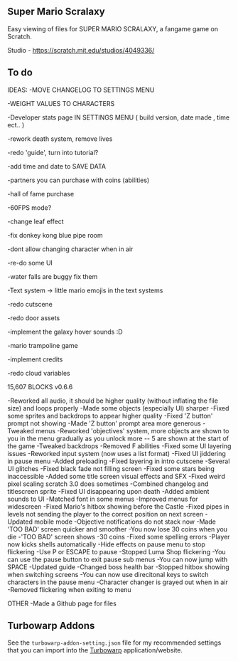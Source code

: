 ## Super Mario Scralaxy
Easy viewing of files for SUPER MARIO SCRALAXY, a fangame game on Scratch.

Studio - https://scratch.mit.edu/studios/4049336/

## To do

IDEAS:
-MOVE CHANGELOG TO SETTINGS MENU

-WEIGHT VALUES TO CHARACTERS

-Developer stats page IN SETTINGS MENU ( build version, date made , time ect.. )

-rework death system, remove lives

-redo 'guide', turn into tutorial?

-add time and date to SAVE DATA

-partners you can purchase with coins (abilities)

-hall of fame purchase

-60FPS mode?

-change leaf effect

-fix donkey kong blue pipe room

-dont allow changing character when in air

-re-do some UI

-water falls are buggy fix them

-Text system 
   -> little mario emojis in the text systems
   
-redo cutscene

-redo door assets

-implement the galaxy hover sounds :D

-mario trampoline game

-implement credits

-redo cloud variables

15,607 BLOCKS v0.6.6

-Reworked all audio, it should be higher quality (without inflating the file size) and loops properly
-Made some objects (especially UI) sharper
-Fixed some sprites and backdrops to appear higher quality
-Fixed 'Z button' prompt not showing
-Made 'Z button' prompt area more generous
-Tweaked menus
-Reworked 'objectives' system, more objects are shown to you in the menu gradually as you unlock more -- 5 are shown at the start of the game
-Tweaked backdrops
-Removed F abilities
-Fixed some UI layering issues
-Reworked input system (now uses a list format)
-Fixed UI jiddering in pause menu
-Added preloading
-Fixed layering in intro cutscene
-Several UI glitches
-Fixed black fade not filling screen
-Fixed some stars being inaccessible
-Added some title screen visual effects and SFX
-Fixed weird pixel scaling scratch 3.0 does sometimes
-Combined changelog and titlescreen sprite
-Fixed UI disappearing upon death
-Added ambient sounds to UI
-Matched font in some menus
-Improved menus for widescreen
-Fixed Mario's hitbox showing before the Castle
-Fixed pipes in levels not sending the player to the correct position on next screen
-Updated mobile mode
-Objective notifications do not stack now
-Made 'TOO BAD' screen quicker and smoother
-You now lose 30 coins when you die
-'TOO BAD' screen shows -30 coins
-Fixed some spelling errors
-Player now kicks shells automatically
-Hide effects on pause menu to stop flickering
-Use P or ESCAPE to pause
-Stopped Luma Shop flickering
-You can use the pause button to exit pause sub menus
-You can now jump with SPACE
-Updated guide
-Changed boss health bar
-Stopped hitbox showing when switching screens
-You can now use direcitonal keys to switch characters in the pause menu
-Character changer is grayed out when in air
-Removed flickering when exiting to menu

OTHER
-Made a Github page for files

## Turbowarp Addons
See the `turbowarp-addon-setting.json` file for my recommended settings that you can import into the [Turbowarp](https://desktop.turbowarp.org/) application/website.
